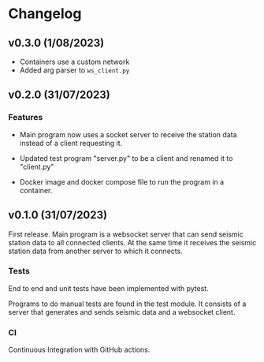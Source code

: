 # Changelog

## v0.3.0 (1/08/2023)

- Containers use a custom network
- Added arg parser to `ws_client.py` 

## v0.2.0 (31/07/2023)

### Features

- Main program now uses a socket server to receive the station data instead
of a client requesting it. 

- Updated test program "server.py" to be a client and renamed it to "client.py"
- Docker image and docker compose file to run the program in a container.


## v0.1.0 (31/07/2023)

First release. Main program is a websocket server that can
send seismic station data to all connected clients. At the same
time it receives the seismic station data from another server to which
it connects.

### Tests

End to end and unit tests have been implemented with pytest.

Programs to do manual tests are found in the test module. It consists of
a server that generates and sends seismic data and a websocket client.

### CI

Continuous Integration with GitHub actions.